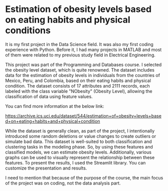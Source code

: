 # Estimation of obesity levels based on eating habits and physical conditions
It is my first project in the Data Science field. It was also my first coding experience with Python. Before it, I had many projects in MATLAB and most of them were related to my previous study field in Electrical Engineering. 

This project was part of the Programming and Databases course. I selected the obesity level dataset, which is quite renowned. The dataset includes data for the estimation of obesity levels in individuals from the countries of Mexico, Peru, and Colombia, based on their eating habits and physical condition. The dataset consists of 17 attributes and 2111 records, each labeled with the class variable "NObesity" (Obesity Level), allowing the classification of data using feature values. 

You can find more information at the below link: 

https://archive.ics.uci.edu/dataset/544/estimation+of+obesity+levels+based+on+eating+habits+and+physical+condition 

While the dataset is generally clean, as part of the project, I intentionally introduced some random deletions or value changes to create outliers or simulate bad data. This dataset is well-suited to both classification and clustering tasks in the modeling phase. So, by using these features and classified models, we can estimate obesity levels. Additionally, various graphs can be used to visually represent the relationship between these features. To present the results, I used the Streamlit library. You can customize the presentation and results. 

I need to mention that because of the purpose of the course, the main focus of the project was on coding, not the data analysis part. 




